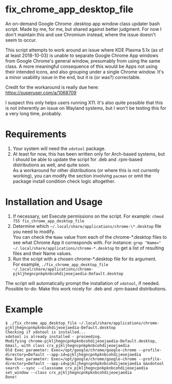 # fix_chrome_app_desktop_file
An on-demand Google Chrome .desktop app window class updater bash script. Made by me, for me, but shared against better judgment. For now I don't maintain this and use Chromium instead, where the issue doesn't seem to occur.

This script attempts to work around an issue where KDE Plasma 5.1x (as of at least 2018-10-03) is unable to separate Google Chrome App windows from Google Chrome's general window, presumably from using the same class. A more meaningful consequence of this would be Apps not using their intended icons, and also grouping under a single Chrome window. It's a minor usability issue in the end, but it is (or was?) correctable.

Credit for the workaround is really due here: https://superuser.com/a/1068709

I suspect this only helps users running X11. It's also quite possible that this is not inherently an issue on Wayland systems, but I won't be testing this for a very long time, probably.


# Requirements
1. Your system will need the `xdotool` package.
2. At least for now, this has been written only for Arch-based systems, but I should be able to update the script for .deb and .rpm-based distributions as well, and quite soon.  
As a workaround for other distributions (or where this is not currently working), you can modify the section involving `pacman` or omit the package install condition check logic altogether.


# Installation and Usage
1. If necessary, set Execute permissions on the script. For example: `chmod 755 fix_chrome_app_desktop_file`
2. Determine which `~/.local/share/applications/chrome-\*.desktop` file you need to modify.  
You can check the `Name` value from each of the chrome-\*.desktop files to see what Chrome App it corresponds with. For instance: `grep "Name=" ~/.local/share/applications/chrome-*.desktop` to get a list of resulting files and their Name values.
4. Run the script with a chosen chrome-\*.desktop file for its argument.  
For example, `./fix_chrome_app_desktop_file ~/.local/share/applications/chrome-pjkljhegncpnkpknbcohdijeoejaedia-Default.desktop`


The script will automatically prompt the installation of `xdotool`, if needed.  
Possible to-do: Make this work nicely for .deb and .rpm-based distributions.


# Example
```
$ ./fix_chrome_app_desktop_file ~/.local/share/applications/chrome-pjkljhegncpnkpknbcohdijeoejaedia-Default.desktop
Checking if xdotool is installed...
xdotool is already installed - proceeding.
Modifying chrome-pjkljhegncpnkpknbcohdijeoejaedia-Default.desktop, Gmail, with class crx_pjkljhegncpnkpknbcohdijeoejaedia
Old Exec parameter: Exec=/opt/google/chrome/google-chrome --profile-directory=Default --app-id=pjkljhegncpnkpknbcohdijeoejaedia
New Exec parameter: Exec=/opt/google/chrome/google-chrome --profile-directory=Default --app-id=pjkljhegncpnkpknbcohdijeoejaedia &&xdotool search --sync --classname crx_pjkljhegncpnkpknbcohdijeoejaedia set_window --class crx_pjkljhegncpnkpknbcohdijeoejaedia
Done!
```
